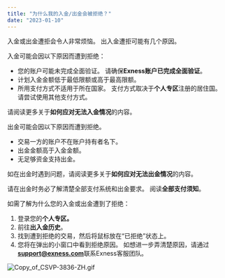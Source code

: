 ```yaml
---
title: "为什么我的入金/出金会被拒绝？"
date: "2023-01-10"
---
```


入金或出金遭拒会令人非常烦恼。 出入金遭拒可能有几个原因。

入金可能会因以下原因而遭到拒绝：

- 您的账户可能未完成全面验证。 请确保**Exness账户已完成全面验证**。
- 计划入金金额低于最低限额或高于最高限额。
- 所用支付方式不适用于所在国家。 支付方式取决于**个人专区**注册的居住国。 请尝试使用其他支付方式。

请阅读更多关于**如何应对无法入金情况**的内容。 

出金可能会因以下原因而遭到拒绝。

- 交易一方的账户不在账户持有者名下。
- 出金金额高于入金金额。
- 无足够资金支持出金。

如在出金时遇到问题，请阅读更多关于**如何应对无法出金情况**的内容。

请在出金时务必了解清楚全部支付系统和出金要求。 阅读**全部支付须知**。

如需了解为什么您的入金或出金遭到了拒绝：

1. 登录您的**个人专区。**
2. 前往**出入金历史**。
3. 找到遭到拒绝的交易，然后将鼠标放在“已拒绝”状态上。
4. 您将在弹出的小窗口中看到拒绝原因。 如想进一步弄清楚原因，请通过**support@exness.com**联系Exness客服团队。

![Copy_of_CSVP-3836-ZH.gif](https://cdn.jsdelivr.net/gh/jarlin8/OSS@main/exhelp/Copy_of_CSVP-3836-ZH.gif)
